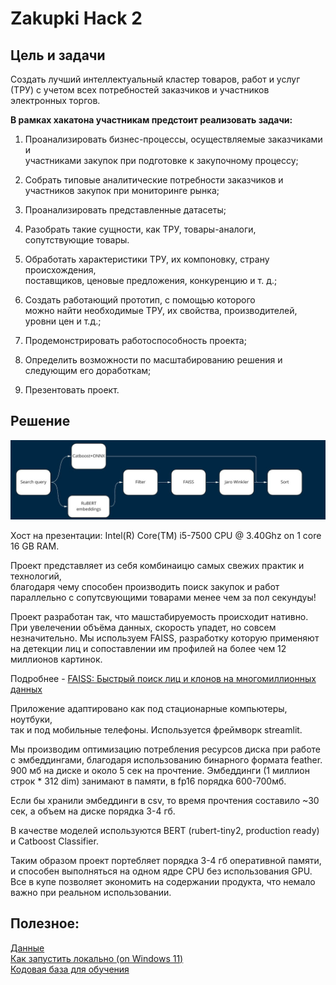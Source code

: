 # Zakupki Hack 2
## Цель и задачи

Создать лучший интеллектуальный кластер товаров, работ и услуг (ТРУ)
с учетом всех потребностей заказчиков и участников электронных торгов.

**В рамках хакатона участникам предстоит реализовать задачи:**
1) Проанализировать бизнес-процессы, осуществляемые заказчиками и\
участниками закупок при подготовке к закупочному процессу;

2) Собрать типовые аналитические потребности заказчиков и участников закупок
при мониторинге рынка;

3) Проанализировать представленные датасеты;

4) Разобрать такие сущности, как ТРУ, товары-аналоги, сопутствующие товары.

5) Обработать характеристики ТРУ, их компоновку, страну происхождения, \
поставщиков, ценовые предложения, конкуренцию и т. д.;

6) Создать работающий прототип, с помощью которого \
можно найти необходимые ТРУ, их свойства, производителей, уровни цен и т.д.;
7) Продемонстрировать работоспособность проекта;
8) Определить возможности по масштабированию решения и следующим его
доработкам;
9) Презентовать проект.

## Решение

![scheme](https://github.com/EugGolovanov/Zakupki/blob/main/images/app-work-2.jpg)

Хост на презентации: Intel(R) Core(TM) i5-7500 CPU @ 3.40Ghz on 1 core 16 GB RAM.

Проект представляет из себя комбинаицю самых свежих практик и технологий,\
благодаря чему способен производить поиск закупок и работ параллельно с сопутсвующими товарами менее чем за пол секундуы!

Проект разработан так, что машстабируемость происходит нативно. При увелечении объёма данных, скорость упадет, но совсем незначительно. Мы используем FAISS, разработку которую применяют на детекции лиц и сопоставлении им профилей на более чем 12 миллионов картинок.

Подробнее - [FAISS: Быстрый поиск лиц и клонов на многомиллионных данных](https://habr.com/ru/company/dentsuRU/blog/509204/)

Приложение адаптировано как под стационарные компьютеры, ноутбуки,\
так и под мобильные телефоны. Используется фреймворк streamlit.

Мы производим оптимизацию потребления ресурсов диска при работе с эмбеддингами, благодаря использованию бинарного формата feather. 900 мб на диске и около 5 сек на прочтение. Эмбеддинги (1 миллион строк * 312 dim) занимают в памяти, в fp16 порядка 600-700мб.

Если бы хранили эмбеддинги в csv, то время прочтения составило ~30 сек, а объем на диске порядка 3-4 гб.

В качестве моделей используются BERT (rubert-tiny2, production ready) и Catboost Classifier.

Таким образом проект портебляет порядка 3-4 гб оперативной памяти, и способен выполняться на одном ядре CPU без использования GPU. Все в купе позволяет экономить на содержании продукта, что немало важно при реальном использовании.


## Полезное:
[Данные](https://github.com/EugGolovanov/Zakupki/tree/main/data)\
[Как запустить локально (on Windows 11)](https://github.com/EugGolovanov/Zakupki/tree/main/streamlit-app)\
[Кодовая база для обучения](https://github.com/EugGolovanov/Zakupki/tree/main/notebooks)
